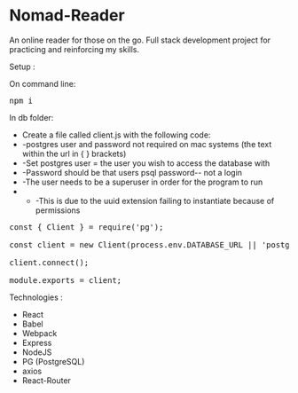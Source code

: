 # Nomad-Reader
An online reader for those on the go. Full stack development project for practicing and reinforcing my skills.

Setup :

On command line: 

<pre>npm i</pre>

In db folder:
- Create a file called client.js with the following code:
- -postgres user and password not required on mac systems (the text within the url in { } brackets)
- -Set postgres user = the user you wish to access the database with
- -Password should be that users psql password-- not a login
- -The user needs to be a superuser in order for the program to run
- - -This is due to the uuid extension failing to instantiate because of permissions
<pre>
const { Client } = require('pg');

const client = new Client(process.env.DATABASE_URL || 'postgres://{ PostgresUser:password@ }localhost/nomad_db');

client.connect();

module.exports = client;
</pre>

Technologies :
- React
- Babel
- Webpack
- Express
- NodeJS
- PG (PostgreSQL)
- axios
- React-Router
